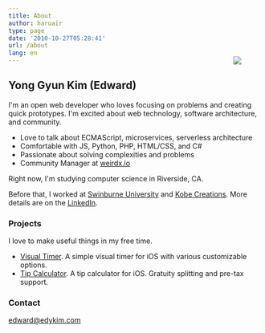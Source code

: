 ```yaml
---
title: About
author: haruair
type: page
date: '2010-10-27T05:28:41'
url: /about
lang: en
---
```


<figure class="profile" style="float: right; margin-left: 30px;margin-top: -30px;">
<img src="https://avatars3.githubusercontent.com/u/1009457?s=200&v=4">
</figure>

## Yong Gyun Kim (Edward)

I'm an open web developer who loves focusing on problems and creating quick
prototypes. I'm excited about web technology, software architecture, and community.

- Love to talk about ECMAScript, microservices, serverless architecture
- Comfortable with JS, Python, PHP, HTML/CSS, and C#
- Passionate about solving complexities and problems
- Community Manager at [weirdx.io](http://weirdx.io)

Right now, I'm studying computer science in Riverside, CA.

Before that, I worked at [Swinburne University](https://www.swinburne.edu.au/) and [Kobe Creations](https://kobecreations.com/). More details are on the [LinkedIn](https://www.linkedin.com/in/edwardykim/).

### Projects

I love to make useful things in my free time.

- [Visual Timer](/app/visual-timer/). A simple visual timer for iOS with various customizable options.
- [Tip Calculator](/app/tip-calculator-by-yong/). A tip calculator for iOS. Gratuity splitting and pre-tax support.

### Contact

[edward@edykim.com](mailto:edward@edykim.com)
